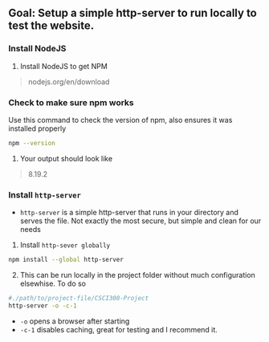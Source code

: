 **Goal:** Setup a simple http-server to run locally to test the website.
---

### Install NodeJS
1. Install NodeJS to get NPM
> nodejs.org/en/download

### Check to make sure npm works
Use this command to check the version of npm, also ensures it was installed properly
```bash
npm --version
```
1. Your output should look like
> 8.19.2

### Install `http-server`
- `http-server` is a simple http-server that runs in your directory and serves the file. Not exactly the most secure, but simple and clean for our needs
1. Install `http-sever globally`
```bash
npm install --global http-server
```
2. This can be run locally in the project folder without much configuration elsewhise. To do so
```bash
#./path/to/project-file/CSCI300-Project
http-server -o -c-1
```
- `-o` opens a browser after starting
- `-c-1` disables caching, great for testing and I recommend it.

